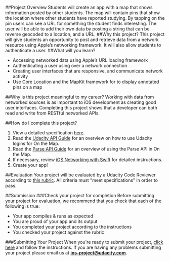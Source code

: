 ##Project Overview
Students will create an app with a map that shows information posted by other students. The map will contain pins that show the location where other students have reported studying. By tapping on the pin users can see a URL for something the student finds interesting. The user will be able to add their own data by posting a string that can be reverse geocoded to a location, and a URL.
##Why this project?
This project will give students an opportunity to post and retrieve data from a network resource using Apple’s networking framework. It will also allow students to authenticate a user. 
##What will you learn?
* Accessing networked data using Apple’s URL loading framework
* Authenticating a user using over a network connection
* Creating user interfaces that are responsive, and communicate network activity
* Use Core Location and the MapKit framework for to display annotated pins on a map

##Why is this project meaningful to my career?
Working with data from networked sources is as important to iOS development as creating good user interfaces. Completing this project shows that a developer can both read and write from RESTful networked APIs.

##How do I complete this project?
1. View a detailed specification <a href="https://docs.google.com/document/d/1tPF1tmSzVYPSbpl7_JCeMKglKMIs3dUa4OrSAKEYNAs/pub?embedded=true" target="_blank">here</a>.
2. Read the <a href="https://docs.google.com/document/d/1PHrIYRhl3r5jvRkuLvL0k6Rmws3H7NO1UAMnF5SoKXs/pub" target="_blank">Udacity API Guide</a> for an overview on how to use Udacity logins for On the Map.
3. Read the <a href="https://docs.google.com/document/d/1QDS5J_fHBa7rH2V4MLbWKzNOAqKxJbZ9LPsyiRBtlOY/pub" target="_blank">Parse API Guide</a> for an overview of using the Parse API in On the Map.
4. If necessary, review <a href="https://www.udacity.com/course/viewer#!/c-ud421-nd/l-3528678921/m-3750628798" target="_blank">iOS Networking with Swift</a> for detailed instructions.
5. Create your app!

##Evaluation
Your project will be evaluated by a Udacity Code Reviewer according to <a href="https://docs.google.com/document/d/14oMyCKfI-NCnOoaR1h7pjqDWkaOTv0lyh9drhanqrJA/pub?embedded=true" target="_blank">this rubric</a>. All criteria must "meet specifications" in order to pass.

##Submission
###Check your project for completion
Before submitting your project for evaluation, we recommend that you check that each of the following is true:

* Your app compiles & runs as expected
* You are proud of your app and its output
* You completed your project according to the instructions
* You checked your project against the rubric

###Submitting Your Project
When you're ready to submit your project, <a href="https://review.udacity.com/#!/projects/3071699113" target="_blank">click here</a> and follow the instructions. If you are having any problems submitting your project please email us at **ios-project@udacity.com**.
